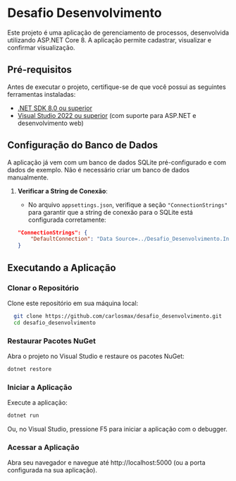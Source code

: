 # Desafio Desenvolvimento

Este projeto é uma aplicação de gerenciamento de processos, desenvolvida utilizando ASP.NET Core 8. A aplicação permite cadastrar, visualizar e confirmar visualização.

## Pré-requisitos

Antes de executar o projeto, certifique-se de que você possui as seguintes ferramentas instaladas:

- [.NET SDK 8.0 ou superior](https://dotnet.microsoft.com/download)
- [Visual Studio 2022 ou superior](https://visualstudio.microsoft.com/) (com suporte para ASP.NET e desenvolvimento web)

## Configuração do Banco de Dados

A aplicação já vem com um banco de dados SQLite pré-configurado e com dados de exemplo. Não é necessário criar um banco de dados manualmente.

1. **Verificar a String de Conexão**:
   - No arquivo `appsettings.json`, verifique a seção `"ConnectionStrings"` para garantir que a string de conexão para o SQLite está configurada corretamente:

   ```json
   "ConnectionStrings": {
       "DefaultConnection": "Data Source=../Desafio_Desenvolvimento.Infra.Data/Dados/DesafioDB.db"
   }

## Executando a Aplicação

### Clonar o Repositório

Clone este repositório em sua máquina local:

```bash
  git clone https://github.com/carlosmax/desafio_desenvolvimento.git
  cd desafio_desenvolvimento
```

### Restaurar Pacotes NuGet
Abra o projeto no Visual Studio e restaure os pacotes NuGet:

```bash
dotnet restore
```

### Iniciar a Aplicação
Execute a aplicação:

```bash
dotnet run
```

Ou, no Visual Studio, pressione F5 para iniciar a aplicação com o debugger.

### Acessar a Aplicação
Abra seu navegador e navegue até http://localhost:5000 (ou a porta configurada na sua aplicação).
